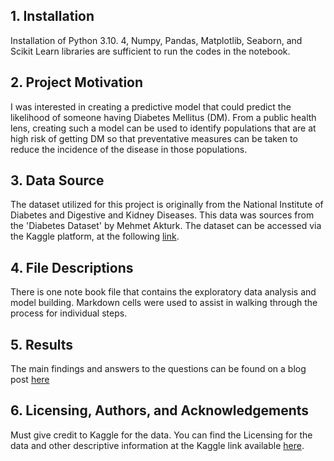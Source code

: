 ## 1. **Installation**

Installation of Python 3.10. 4, Numpy, Pandas, Matplotlib, Seaborn, and Scikit Learn libraries are sufficient to run the codes in the notebook.

## 2. **Project Motivation**

I was interested in creating a predictive model that could predict the likelihood of someone having Diabetes Mellitus (DM). From a public health lens, creating such a model can be used to identify populations that are at high risk of getting DM so that preventative measures can be taken to reduce the incidence of the disease in those populations. 
 
## 3. **Data Source**

The dataset utilized for this project is originally from the National Institute of Diabetes and Digestive and Kidney Diseases. This data was sources from the 'Diabetes Dataset' by Mehmet Akturk. The dataset can be accessed via the Kaggle platform, at the following [link](https://www.kaggle.com/datasets/mathchi/diabetes-data-set).

## 4. **File Descriptions**

There is one note book file that contains the exploratory data analysis and model building. Markdown cells were used to assist in walking through the process for individual steps.


## 5. **Results**

The main findings and answers to the questions can be found on a blog post [here](https://medium.com/p/5da987d43657/edit)

## 6. **Licensing, Authors, and Acknowledgements**

Must give credit to Kaggle for the data. You can find the Licensing for the data and other descriptive information at the Kaggle link available [here](https://www.kaggle.com/datasets/mathchi/diabetes-data-set).

